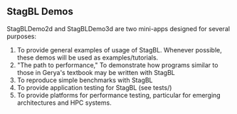 StagBL Demos
------------

StagBLDemo2d and StagBLDemo3d are two mini-apps designed for several purposes:

1. To provide general examples of usage of StagBL. Whenever possible, these demos will be used
   as examples/tutorials.
2. "The path to performance," To demonstrate how programs similar to those in Gerya's textbook may be written with StagBL
3. To reproduce simple benchmarks with StagBL
4. To provide application testing for StagBL (see tests/)
5. To provide platforms for performance testing, particular for emerging architectures and HPC systems.
